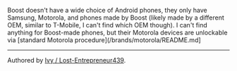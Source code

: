 Boost doesn't have a wide choice of Android phones, they only have Samsung, Motorola, and phones made by Boost (likely made by a different OEM, similar to T-Mobile, I can't find which OEM though). I can't find anything for Boost-made phones, but their Motorola devices are unlockable via [standard Motorola procedure](/brands/motorola/README.md]
***
Authored by [Ivy / Lost-Entrepreneur439](https://github.com/Lost-Entrepreneur439).<br/>

